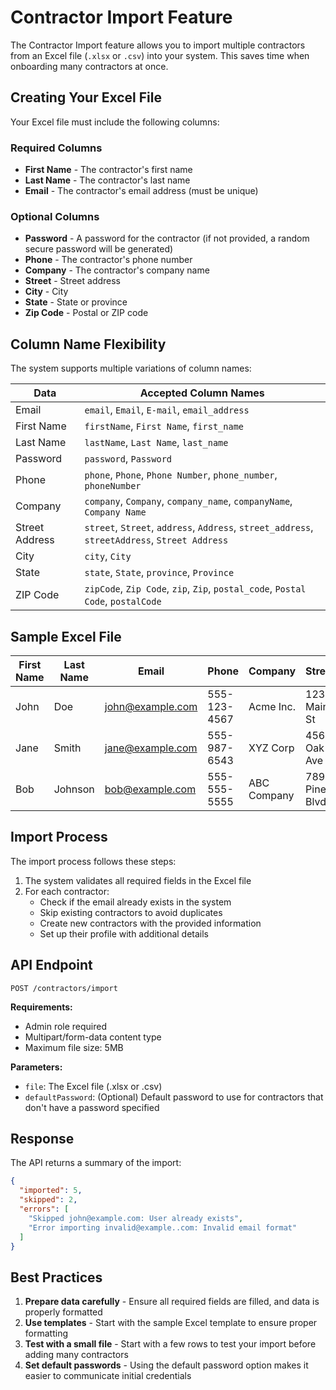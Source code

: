 # Contractor Import Feature

The Contractor Import feature allows you to import multiple contractors from an Excel file (`.xlsx` or `.csv`) into your system. This saves time when onboarding many contractors at once.

## Creating Your Excel File

Your Excel file must include the following columns:

### Required Columns

- **First Name** - The contractor's first name
- **Last Name** - The contractor's last name
- **Email** - The contractor's email address (must be unique)

### Optional Columns

- **Password** - A password for the contractor (if not provided, a random secure password will be generated)
- **Phone** - The contractor's phone number
- **Company** - The contractor's company name
- **Street** - Street address
- **City** - City
- **State** - State or province
- **Zip Code** - Postal or ZIP code

## Column Name Flexibility

The system supports multiple variations of column names:

| Data           | Accepted Column Names                                                                         |
| -------------- | --------------------------------------------------------------------------------------------- |
| Email          | `email`, `Email`, `E-mail`, `email_address`                                                   |
| First Name     | `firstName`, `First Name`, `first_name`                                                       |
| Last Name      | `lastName`, `Last Name`, `last_name`                                                          |
| Password       | `password`, `Password`                                                                        |
| Phone          | `phone`, `Phone`, `Phone Number`, `phone_number`, `phoneNumber`                               |
| Company        | `company`, `Company`, `company_name`, `companyName`, `Company Name`                           |
| Street Address | `street`, `Street`, `address`, `Address`, `street_address`, `streetAddress`, `Street Address` |
| City           | `city`, `City`                                                                                |
| State          | `state`, `State`, `province`, `Province`                                                      |
| ZIP Code       | `zipCode`, `Zip Code`, `zip`, `Zip`, `postal_code`, `Postal Code`, `postalCode`               |

## Sample Excel File

| First Name | Last Name | Email            | Phone        | Company     | Street        | City        | State | Zip Code |
| ---------- | --------- | ---------------- | ------------ | ----------- | ------------- | ----------- | ----- | -------- |
| John       | Doe       | john@example.com | 555-123-4567 | Acme Inc.   | 123 Main St   | Springfield | IL    | 12345    |
| Jane       | Smith     | jane@example.com | 555-987-6543 | XYZ Corp    | 456 Oak Ave   | Riverdale   | CA    | 54321    |
| Bob        | Johnson   | bob@example.com  | 555-555-5555 | ABC Company | 789 Pine Blvd | Lakeside    | NY    | 67890    |

## Import Process

The import process follows these steps:

1. The system validates all required fields in the Excel file
2. For each contractor:
   - Check if the email already exists in the system
   - Skip existing contractors to avoid duplicates
   - Create new contractors with the provided information
   - Set up their profile with additional details

## API Endpoint

```
POST /contractors/import
```

**Requirements:**

- Admin role required
- Multipart/form-data content type
- Maximum file size: 5MB

**Parameters:**

- `file`: The Excel file (.xlsx or .csv)
- `defaultPassword`: (Optional) Default password to use for contractors that don't have a password specified

## Response

The API returns a summary of the import:

```json
{
  "imported": 5,
  "skipped": 2,
  "errors": [
    "Skipped john@example.com: User already exists",
    "Error importing invalid@example..com: Invalid email format"
  ]
}
```

## Best Practices

1. **Prepare data carefully** - Ensure all required fields are filled, and data is properly formatted
2. **Use templates** - Start with the sample Excel template to ensure proper formatting
3. **Test with a small file** - Start with a few rows to test your import before adding many contractors
4. **Set default passwords** - Using the default password option makes it easier to communicate initial credentials
